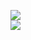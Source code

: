 [![](https://img.shields.io/badge/Made%20With-Github%20Spray-lightgrey.svg?style=for-the-badge&logo=github)](https://github.com/Annihil/github-spray#25072)  
[![](https://i.imgur.com/2DrTn0Z.gif)](https://github.com/Annihil/github-spray)